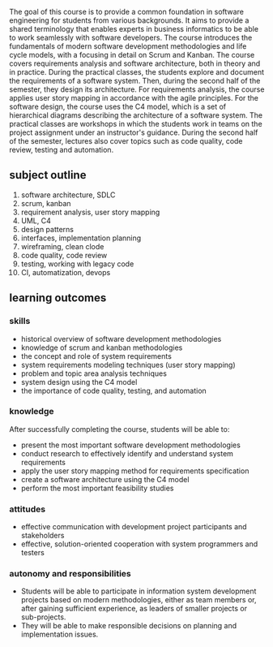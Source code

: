 The goal of this course is to provide a common foundation in software engineering for students from various backgrounds.
It aims to provide a shared terminology that enables experts in business informatics to be able to work seamlessly with software developers.
The course introduces the fundamentals of modern software development methodologies and life cycle models, with a focusing in detail on Scrum and Kanban.
The course covers requirements analysis and software architecture, both in theory and in practice.
During the practical classes, the students explore and document the requirements of a software system.
Then, during the second half of the semester, they design its architecture.
For requirements analysis, the course applies user story mapping in accordance with the agile principles.
For the software design, the course uses the C4 model, which is a set of hierarchical diagrams describing the architecture of a software system.
The practical classes are workshops in which the students work in teams on the project assignment under an instructor's guidance.
During the second half of the semester, lectures also cover topics such as code quality, code review, testing and automation.

## subject outline

1. software architecture, SDLC
2. scrum, kanban
3. requirement analysis, user story mapping
4. UML, C4
5. design patterns
6. interfaces, implementation planning
7. wireframing, clean clode
8. code quality, code review
9. testing, working with legacy code
10. CI, automatization, devops

## learning outcomes

### skills

- historical overview of software development methodologies
- knowledge of scrum and kanban methodologies
- the concept and role of system requirements
- system requirements modeling techniques (user story mapping)
- problem and topic area analysis techniques
- system design using the C4 model
- the importance of code quality, testing, and automation

### knowledge

After successfully completing the course, students will be able to:

- present the most important software development methodologies
- conduct research to effectively identify and understand system requirements
- apply the user story mapping method for requirements specification
- create a software architecture using the C4 model
- perform the most important feasibility studies

### attitudes

- effective communication with development project participants and stakeholders
- effective, solution-oriented cooperation with system programmers and testers

### autonomy and responsibilities

- Students will be able to participate in information system development projects based on modern methodologies, either as team members or, after gaining sufficient experience, as leaders of smaller projects or sub-projects.
- They will be able to make responsible decisions on planning and implementation issues.
